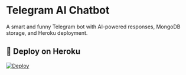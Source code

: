 # Telegram AI Chatbot

A smart and funny Telegram bot with AI-powered responses, MongoDB storage, and Heroku deployment.

## 🚀 Deploy on Heroku

[![Deploy](https://www.herokucdn.com/deploy/button.svg)](https://heroku.com/deploy?template=https://github.com/newiseland/Chatgpt-)
